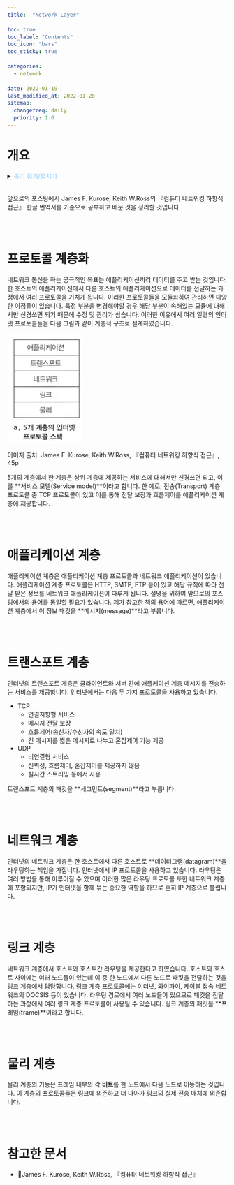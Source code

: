 ```yaml
---
title:  "Network Layer"

toc: true
toc_label: "Contents"
toc_icon: "bars"
toc_sticky: true

categories:
  - network

date: 2022-01-19
last_modified_at: 2022-01-20
sitemap:
  changefreq: daily
  priority: 1.0
---
```


# 개요

<details>
<summary><span style="color:LightSkyBlue">동기 접기/펼치기</span></summary>

네트워크에 대해 얕고 넓은 수준으로 알고 있었지만, 백엔드 개발자를 꿈꾸는 사람으로서 웹 프레임워크(특히 Spring)의 구조를 정확하게 이해하기 위해서 네트워크 관련 지식은 필수라는 생각이 듭니다. 따라서 제가 명확히 알지 못했던 내용들, 모르는 내용들을 정리하여 포스팅할 계획입니다.

</details>

<br/>

 앞으로의 포스팅에서 James F. Kurose, Keith W.Ross의 『컴퓨터 네트워킹 하향식 접근』 한글 번역서를 기준으로 공부하고 배운 것을 정리할 것입니다.

<br/><br/>

# 프로토콜 계층화

 네트워크 통신을 하는 궁극적인 목표는 애플리케이션끼리 데이터를 주고 받는 것입니다. 한 호스트의 애플리케이션에서 다른 호스트의 애플리케이션으로 데이터를 전달하는 과정에서 여러 프로토콜을 거치게 됩니다. 이러한 프로토콜들을 모듈화하여 관리하면 다양한 이점들이 있습니다. 특정 부분을 변경해야할 경우 해당 부분이 속해있는 모듈에 대해서만 신경쓰면 되기 때문에 수정 및 관리가 쉽습니다. 이러한 이유에서 여러 일련의 인터넷 프로토콜들을 다음 그림과 같이 계층적 구조로 설계하였습니다.

<img src="../../assets/images/2022-01-19-network_layer/image-20220121164653721.png" alt="image-20220121164653721"  />

이미지 출처: James F. Kurose, Keith W.Ross, 『컴퓨터 네트워킹 하향식 접근』, 45p

 5개의 계층에서 한 계층은 상위 계층에 제공하는 서비스에 대해서만 신경쓰면 되고, 이를 **서비스 모델(Service model)**이라고 합니다. 한 예로, 전송(Transport) 계층 프로토콜 중 TCP 프로토콜이 있고 이를 통해 전달 보장과 흐름제어를 애플리케이션 계층에 제공합니다.

<br/><br/>

# 애플리케이션 계층

 애플리케이션 계층은 애플리케이션 계층 프로토콜과 네트워크 애플리케이션이 있습니다. 애플리케이션 계층 프로토콜은 HTTP, SMTP, FTP 등이 있고 해당 규칙에 따라 전달 받은 정보를 네트워크 애플리케이션이 다루게 됩니다. 설명을 위하여 앞으로의 포스팅에서의 용어를 통일할 필요가 있습니다. 제가 참고한 책의 용어에 따르면, 애플리케이션 계층에서 이 정보 패킷을 **메시지(message)**라고 부릅니다.

<br/><br/>

# 트랜스포트 계층

  인터넷의 트랜스포트 계층은 클라이언트와 서버 간에 애플케이션 계층 메시지를 전송하는 서비스를 제공합니다. 인터넷에서는 다음 두 가지 프로토콜을 사용하고 있습니다.

- TCP
  - 연결지향형 서비스
  - 메시지 전달 보장
  - 흐름제어(송신자/수신자의 속도 일치)
  - 긴 메시지를 짧은 메시지로 나누고 혼잡제어 기능 제공
- UDP
  - 비연결형 서비스
  - 신뢰성, 흐름제어, 혼잡제어를 제공하지 않음
  - 실시간 스트리밍 등에서 사용

트랜스포트 계층의 패킷을 **세그먼트(segment)**라고 부릅니다.

<br/><br/>

# 네트워크 계층

 인터넷의 네트워크 계층은 한 호스트에서 다른 호스트로 **데이터그램(datagram)**을 라우팅하는 책임을 가집니다. 인터넷에서 IP 프로토콜을 사용하고 있습니다. 라우팅은 여러 방법을 통해 이루어질 수 있으며 이러한 많은 라우팅 프로토콜 또한 네트워크 계층에 포함되지만, IP가 인터넷을 함께 묶는 중요한 역할을 하므로 흔히 IP 계층으로 불립니다.

<br/><br/>

# 링크 계층

 네트워크 계층에서 호스트와 호스트간 라우팅을 제공한다고 하였습니다. 호스트와 호스트 사이에는 여러 노드들이 있는데 이 중 한 노드에서 다른 노드로 패킷을 전달하는 것을 링크 계층에서 담당합니다. 링크 계층 프로토콜에는 이더넷, 와이파이, 케이블 접속 네트워크의 DOCSIS 등이 있습니다. 라우팅 경로에서 여러 노드들이 있으므로 패킷을 전달하는 과정에서 여러 링크 계층 프로토콜이 사용될 수 있습니다. 링크 계층의 패킷을 **프레임(frame)**이라고 합니다.

<br/><br/>

# 물리 계층

 물리 계층의 기능은 프레임 내부의 각 **비트**를 한 노드에서 다음 노드로 이동하는 것입니다. 이 계층의 프로토콜들은 링크에 의존하고 더 나아가 링크의 실제 전송 매체에 의존합니다.

<br/><br/>

# 참고한 문서

- 📘James F. Kurose, Keith W.Ross, 『컴퓨터 네트워킹 하향식 접근』
